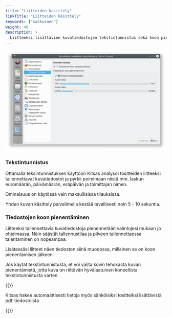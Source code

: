 ```yaml
---
title: "Liitteiden käsittely"
linkTitle: "Liitteiden käsittely"
keywords: ["sahkoinen"]
weight: 40
description: >
  Liitteeksi lisättävien kuvatiedostojen tekstintunnistus sekä koon pienentäminen
---
```


![](/img/fi/asetukset/liiteasetus.png)

### Tekstintunnistus

Ottamalla teksintunnistuksen käyttöön Kitsas analysoi tositteiden liitteeksi tallennettavat kuvatiedostot ja pyrkii poimimaan niistä mm. laskun euromäärän, päivämäärän, eräpäivän ja toimittajan nimen.

Ominaisuus on käytössä vain maksullisissa tilauksissa.

Yhden kuvan käsittely palvelimella kestää tavallisesti noin 5 - 10 sekuntia.

### Tiedostojen koon pienentäminen

Liitteeksi tallennettavia kuvatiedostoja pienennetään valintojesi mukaan jo ohjelmassa. Näin säästät tallennustilaa ja pilveen tallennettaessa talentaminen on nopeampaa.

Lisätessäsi liitteet näen tiedoston siinä muodossa, millainen se on koon pienentämisen jälkeen.

Jos käytät tekstintunnistusta, et voi valita kovin tehokasta kuvan pienentämistä, jotta kuva on riittävän hyvälaatuinen koneellista tekstintunnistusta varten.

{{<alert title="Pdf-tiedostot">}}

Kitsas hakee automaattisesti tietoja myös sähköisiksi tositteiksi lisättävistä pdf-tiedostoista

{{</alert>}}
